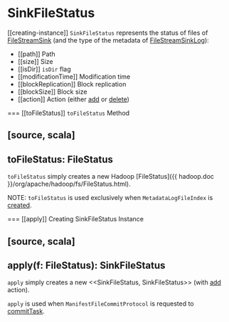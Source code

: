 # SinkFileStatus

[[creating-instance]]
`SinkFileStatus` represents the status of files of [FileStreamSink](FileStreamSink.md) (and the type of the metadata of [FileStreamSinkLog](FileStreamSinkLog.md)):

* [[path]] Path
* [[size]] Size
* [[isDir]] `isDir` flag
* [[modificationTime]] Modification time
* [[blockReplication]] Block replication
* [[blockSize]] Block size
* [[action]] Action (either [add](FileStreamSinkLog.md#ADD_ACTION) or [delete](FileStreamSinkLog.md#DELETE_ACTION))

=== [[toFileStatus]] `toFileStatus` Method

[source, scala]
----
toFileStatus: FileStatus
----

`toFileStatus` simply creates a new Hadoop [FileStatus]({{ hadoop.doc }}/org/apache/hadoop/fs/FileStatus.html).

NOTE: `toFileStatus` is used exclusively when `MetadataLogFileIndex` is [created](MetadataLogFileIndex.md).

=== [[apply]] Creating SinkFileStatus Instance

[source, scala]
----
apply(f: FileStatus): SinkFileStatus
----

`apply` simply creates a new <<SinkFileStatus, SinkFileStatus>> (with [add](FileStreamSinkLog.md#ADD_ACTION) action).

`apply` is used when `ManifestFileCommitProtocol` is requested to [commitTask](ManifestFileCommitProtocol.md#commitTask).
